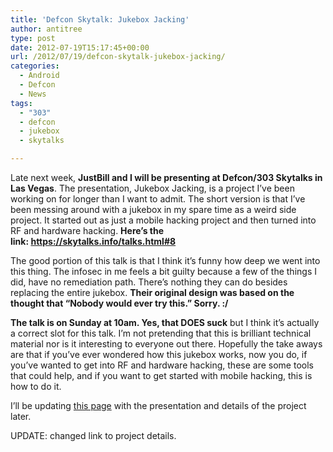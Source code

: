 ```yaml
---
title: 'Defcon Skytalk: Jukebox Jacking'
author: antitree
type: post
date: 2012-07-19T15:17:45+00:00
url: /2012/07/19/defcon-skytalk-jukebox-jacking/
categories:
  - Android
  - Defcon
  - News
tags:
  - "303"
  - defcon
  - jukebox
  - skytalks

---
```

Late next week, **JustBill and I will be presenting at Defcon/303 Skytalks in Las Vegas**. The presentation, Jukebox Jacking, is a project I&#8217;ve been working on for longer than I want to admit. The short version is that I&#8217;ve been messing around with a jukebox in my spare time as a weird side project. It started out as just a mobile hacking project and then turned into RF and hardware hacking. **Here&#8217;s the link: <https://skytalks.info/talks.html#8>**

The good portion of this talk is that I think it&#8217;s funny how deep we went into this thing. The infosec in me feels a bit guilty because a few of the things I did, have no remediation path. There&#8217;s nothing they can do besides replacing the entire jukebox. **Their original design was based on the thought that &#8220;Nobody would ever try this.&#8221; Sorry. :/**

**The talk is on Sunday at 10am. Yes, that DOES suck** but I think it&#8217;s actually a correct slot for this talk. I&#8217;m not pretending that this is brilliant technical material nor is it interesting to everyone out there. Hopefully the take aways are that if you&#8217;ve ever wondered how this jukebox works, now you do, if you&#8217;ve wanted to get into RF and hardware hacking, these are some tools that could help, and if you want to get started with mobile hacking, this is how to do it.

I&#8217;ll be updating [this page][1] with the presentation and details of the project later.

UPDATE: changed link to project details.

&nbsp;

 [1]: /projects/jukebox-jacking/ "Jukebox Jacking"